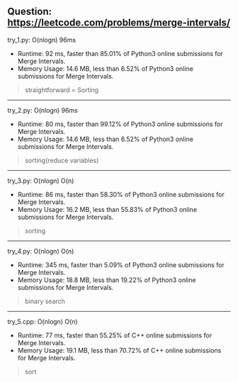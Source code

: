 Question: https://leetcode.com/problems/merge-intervals/
---

try_1.py: O(nlogn) 96ms

* Runtime: 92 ms, faster than 85.01% of Python3 online submissions for Merge Intervals.
* Memory Usage: 14.6 MB, less than 6.52% of Python3 online submissions for Merge Intervals.


> straightforward = Sorting

---

try_2.py: O(nlogn) 96ms

* Runtime: 80 ms, faster than 99.12% of Python3 online submissions for Merge Intervals.
* Memory Usage: 14.6 MB, less than 6.52% of Python3 online submissions for Merge Intervals.

> sorting(reduce variables)

---

try_3.py: O(nlogn) O(n)

* Runtime: 86 ms, faster than 58.30% of Python3 online submissions for Merge Intervals.
* Memory Usage: 16.2 MB, less than 55.83% of Python3 online submissions for Merge Intervals.

> sorting

---

try_4.py: O(nlogn) O(n)

* Runtime: 345 ms, faster than 5.09% of Python3 online submissions for Merge Intervals.
* Memory Usage: 18.8 MB, less than 19.22% of Python3 online submissions for Merge Intervals.

> binary search

---

try_5.cpp: O(nlogn) O(n)

* Runtime: 77 ms, faster than 55.25% of C++ online submissions for Merge Intervals.
* Memory Usage: 19.1 MB, less than 70.72% of C++ online submissions for Merge Intervals.

> sort